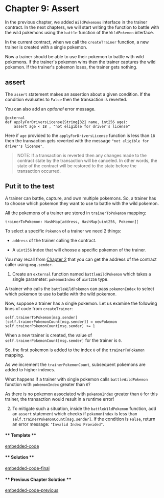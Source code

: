 # Chapter 9: Assert

In the previous chapter, we added `WildPokemons` interface in the trainer contract. In the next chapters, we will start writing the function to battle with the wild pokemons using the `battle` function of the `WildPokemon` interface.

In the current contract, when we call the `createTrainer` function, a new trainer is created with a single pokemon.

Now a trainer should be able to use their pokemon to battle with wild pokemons. If the trainer's pokemon wins then the trainer captures the wild pokemon. If the trainer's pokemon loses, the trainer gets nothing.

## assert

The `assert` statement makes an assertion about a given condition. If the condition evaluates to `False` then the transaction is reverted.

You can also add an _optional_ error message.

```vyper
@external
def applyForDriversLicense(String[32] name, int256 age):
    assert age < 18 , "not eligible for driver's license"
```

Here if `age` provided to the `applyForDriversLicense` function is less than `18` then the transaction gets reverted with the message `"not eligible for driver's license"`.

> NOTE: If a transaction is reverted then any changes made to the contract state by the transaction will be canceled. In other words, the state of the contract will be restored to the state before the transaction occurred.

## Put it to the test

A trainer can battle, capture, and own multiple pokemons. So, a trainer has to choose which pokemon they want to use to battle with the wild pokemon.

All the pokemons of a trainer are stored in `trainerToPokemon` mapping:

```vyper
trainerToPokemon: HashMap[address, HashMap[uint256, Pokemon]]
```

To select a specific `Pokemon` of a trainer we need 2 things:

- `address` of the trainer calling the contract.

- A `uint256` index that will choose a specific pokemon of the trainer.

You may recall from [Chapter 2](https://vyper.fun/#/2/msg-sender) that you can get the address of the contract caller using `msg.sender`.

1. Create an `external` function named `battleWildPokemon` which takes a single parameter: `pokemonIndex` of `uint256` type.

A trainer who calls the `battleWildPokemon` can pass `pokemonIndex` to select which pokemon to use to battle with the wild pokemon.

Now, suppose a trainer has a single pokemon. Let us examine the following lines of code from `createTrainer`:

```vyper
self.trainerToPokemon[msg.sender][self.trainerPokemonCount[msg.sender]] = newPokemon
self.trainerPokemonCount[msg.sender] += 1
```

When a new trainer is created, the value of `self.trainerPokemonCount[msg.sender]` for the trainer is `0`.

So, the first pokemon is added to the index `0` of the `trainerToPokemon` mapping.

As we increment the `trainerPokemonCount`, subsequent pokemons are added to higher indexes.

What happens if a trainer with single pokemon calls `battleWildPokemon` function with `pokemonIndex` greater than `0`?

As there is no pokemon associated with `pokemonIndex` greater than `0` for this trainer, the transaction would result in a runtime error!

2. To mitigate such a situation, inside the `battleWildPokemon` function, add an `assert` statement which checks if `pokemonIndex` is less than `self.trainerPokemonCount[msg.sender]`. If the condition is `False`, return an error message: `"Invalid Index Provided"`.

<!-- tabs:start -->

#### ** Template **

[embedded-code](../assets/2/2.9-template-code.vy ':include :type=code embed-template')

#### ** Solution **

[embedded-code-final](../assets/2/2.9-finished-code.vy ':include :type=code embed-final')

#### ** Previous Chapter Solution **

[embedded-code-previous](../assets/2/2.8-finished-code.vy ':include :type=code embed-previous')

<!-- tabs:end -->
